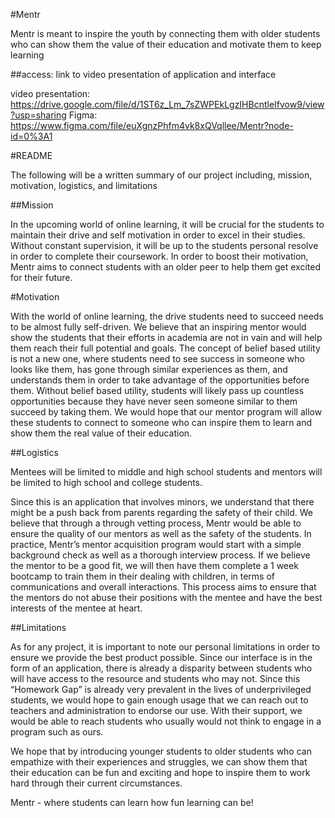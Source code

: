 #Mentr

Mentr is meant to inspire the youth by connecting them with older students who can show them the value of their education and motivate them to keep learning

##access: link to video presentation of application and interface

video presentation: https://drive.google.com/file/d/1ST6z_Lm_7sZWPEkLgzIHBcntleIfvow9/view?usp=sharing
Figma: https://www.figma.com/file/euXgnzPhfm4vk8xQVqllee/Mentr?node-id=0%3A1

#README

The following will be a written summary of our project including, mission, motivation, logistics, and limitations

##Mission

In the upcoming world of online learning, it will be crucial for the students to maintain their drive and self motivation in order to excel in their studies. Without constant supervision, it will be up to the students personal resolve in order to complete their coursework. In order to boost their motivation, Mentr aims to connect students with an older peer to help them get excited for their future. 

#Motivation

With the world of online learning, the drive students need to succeed needs to be almost fully self-driven. We believe that an inspiring mentor would show the students that their efforts in academia are not in vain and will help them reach their full potential and goals. The concept of belief based utility is not a new one, where students need to see success in someone who looks like them, has gone through similar experiences as them, and understands them in order to take advantage of the opportunities before them. Without belief based utility, students will likely pass up countless opportunities because they have never seen someone similar to them succeed by taking them. We would hope that our mentor program will allow these students to connect to someone who can inspire them to learn and show them the real value of their education. 

##Logistics

Mentees will be limited to middle and high school students and mentors will be limited to high school and college students. 

Since this is an application that involves minors, we understand that there might be a push back from parents regarding the safety of their child. We believe that through a through vetting process, Mentr would be able to ensure the quality of our mentors as well as the safety of the students. 
In practice, Mentr’s mentor acquisition program would start with a simple background check as well as a thorough interview process. If we believe the mentor to be a good fit, we will then have them complete a 1 week bootcamp to train them in their dealing with children, in terms of communications and overall interactions. This process aims to ensure that the mentors do not abuse their positions with the mentee and have the best interests of the mentee at heart. 

##Limitations

As for any project, it is important to note our personal limitations in order to ensure we provide the best product possible. Since our interface is in the form of an application, there is already a disparity between students who will have access to the resource and students who may not. Since this “Homework Gap” is already very prevalent in the lives of underprivileged students, we would hope to gain enough usage that we can reach out to teachers and administration to endorse our use. With their support, we would be able to reach students who usually would not think to engage in a program such as ours. 

We hope that by introducing younger students to older students who can empathize with their experiences and struggles, we can show them that their education can be fun and exciting and hope to inspire them to work hard through their current circumstances.  

Mentr - where students can learn how fun learning can be!
